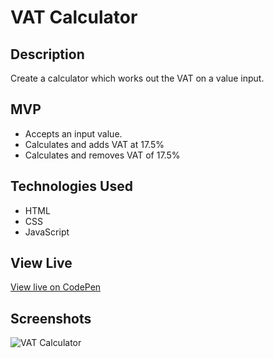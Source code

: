 # VAT Calculator

## Description

Create a calculator which works out the VAT on a value input.

## MVP

* Accepts an input value.
* Calculates and adds VAT at 17.5%
* Calculates and removes VAT of 17.5%

## Technologies Used

* HTML
* CSS
* JavaScript

## View Live

[View live on CodePen](https://codepen.io/m5fgn/pen/abLYjXw)

## Screenshots

![VAT Calculator](https://firebasestorage.googleapis.com/v0/b/images-4783e.appspot.com/o/vat_calc%2Fvatcalc.jpg?alt=media&token=07d76785-294f-40be-a732-c934533999e4)
